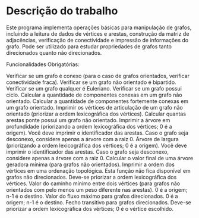 <h1>Descrição do trabalho</h1>

Este programa implementa operações básicas para manipulação de grafos, incluindo a leitura
de dados de vértices e arestas, construção da matriz de adjacências, verificação de
conectividade e impressão de informações do grafo. Pode ser utilizado para estudar
propriedades de grafos tanto direcionados quanto não direcionados.

Funcionalidades Obrigatórias:

Verificar se um grafo é conexo (para o caso de grafos orientados, verificar conectividade fraca).
Verificar se um grafo não orientado é bipartido.
Verificar se um grafo qualquer é Euleriano.
Verificar se um grafo possui ciclo.
Calcular a quantidade de componentes conexas em um grafo não orientado.
Calcular a quantidade de componentes fortemente conexas em um grafo orientado.
Imprimir os vértices de articulação de um grafo não orientado (priorizar a ordem lexicográfica dos vértices).
Calcular quantas arestas ponte possui um grafo não orientado.
Imprimir a árvore em profundidade (priorizando a ordem lexicográfica dos vértices; 0 é a origem). Você deve imprimir o identificador das arestas. Caso o grafo seja desconexo, considere apenas a árvore com a raiz 0.
Árvore de largura (priorizando a ordem lexicográfica dos vértices; 0 é a origem). Você deve imprimir o identificador das arestas. Caso o grafo seja desconexo, considere apenas a árvore com a raiz 0.
Calcular o valor final de uma árvore geradora mínima (para grafos não orientados).
Imprimir a ordem dos vértices em uma ordenação topológica. Esta função não fica disponível em grafos não direcionados. Deve-se priorizar a ordem lexicográfica dos vértices.
Valor do caminho mínimo entre dois vértices (para grafos não orientados com pelo menos um peso diferente nas arestas). 0 é a origem; n-1 é o destino.
Valor do fluxo máximo para grafos direcionados. 0 é a origem; n-1 é o destino.
Fecho transitivo para grafos direcionados. Deve-se priorizar a ordem lexicográfica dos vértices; 0 é o vértice escolhido.
